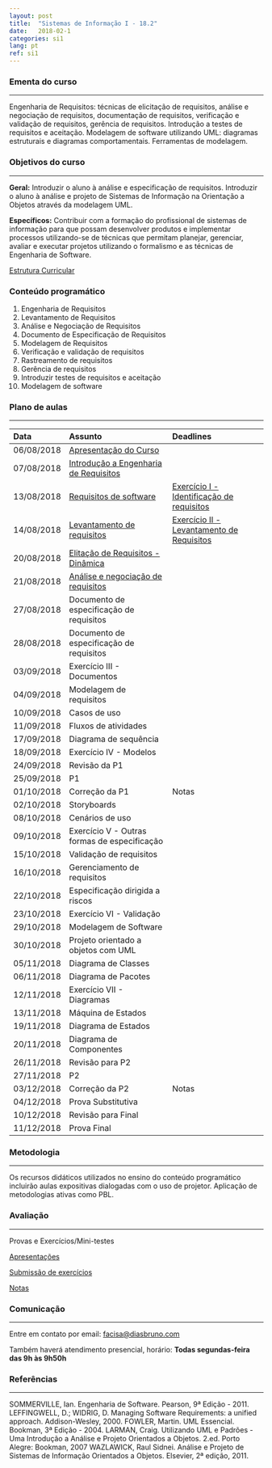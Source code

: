 ```yaml
---
layout: post
title:  "Sistemas de Informação I - 18.2"
date:   2018-02-1
categories: si1
lang: pt
ref: si1
---
```


### Ementa do curso
___

Engenharia de Requisitos: técnicas de elicitação de requisitos, análise e negociação de requisitos, documentação de requisitos, verificação e validação de requisitos, gerência de requisitos. Introdução a testes de requisitos e aceitação. Modelagem de software utilizando UML: diagramas estruturais e diagramas comportamentais. Ferramentas de modelagem.

### Objetivos do curso
___
**Geral:**
Introduzir o aluno à análise e especificação de requisitos. Introduzir o aluno à análise e projeto de Sistemas de Informação na Orientação a Objetos através da modelagem UML.

**Específicos:**
Contribuir com a formação do profissional de sistemas de informação para que possam desenvolver produtos e implementar processos utilizando-se de técnicas que permitam planejar, gerenciar, avaliar e executar projetos utilizando o formalismo e as técnicas de Engenharia de Software.

[Estrutura Curricular](https://drive.google.com/file/d/0B9oADRpZVGECMmQ4WV83YVlRRGs/view?usp=sharing)

### Conteúdo programático

1. Engenharia de Requisitos
2. Levantamento de Requisitos
3. Análise e Negociação de Requisitos
4. Documento de Especificação de Requisitos
5. Modelagem de Requisitos
6. Verificação e validação de requisitos
7. Rastreamento de requisitos
8. Gerência de requisitos
9. Introduzir testes de requisitos e aceitação
10. Modelagem de software

### Plano de aulas
___

| Data	| Assunto | Deadlines
| :------- | :------ | :------ |
| 06/08/2018 | [Apresentação do Curso](https://docs.google.com/presentation/d/1Mq9Rbx7l6dc73KE7osuS9izJ-d2zBg8TGKPnFMDsPps/preview)
| 07/08/2018 | [Introdução a Engenharia de Requisitos](https://docs.google.com/presentation/d/1ya9Leh6JM_G8jGggVqElUwjXEYe38KibEvPiMSv16p4/preview) 
| 13/08/2018 | [Requisitos de software](https://docs.google.com/presentation/d/1Vq-I619j3-rneIqXhAOQ4Uv41V8ydKl3GrbNBTpG9Iw/preview) | [Exercício I - Identificação de requisitos](https://docs.google.com/document/d/12KbcQC_UsN0Upfwqh4OjgrS54Wo4MAywpxv8kBW-okg/preview)
| 14/08/2018 | [Levantamento de requisitos](https://docs.google.com/presentation/d/1kh36ru_-F3-Exth9q7yFkngJWynDL36oQJhZPMWi2zc/edit#slide=id.g3eafd2c0f1_0_20) | [Exercício II - Levantamento de Requisitos](https://docs.google.com/document/d/1MqrfqLVT-zHI-BXPgmEo4vynOVYyFF07reoBNzDFF_4/preview#)
| 20/08/2018 | [Elitação de Requisitos - Dinâmica](https://docs.google.com/presentation/d/1zNXAgGR5CzyUEL-iVag_oMRaH87itZ51MJDnzpg3ljI/preview)
| 21/08/2018 | [Análise e negociação de requisitos](https://docs.google.com/presentation/d/1Vv07A0fFAsujMyIbq4CpzHj2aCpu1wFP9RGSENk0ybs/preview#slide=id.p)
| 27/08/2018 | Documento de especificação de requisitos
| 28/08/2018 | Documento de especificação de requisitos
| 03/09/2018 | Exercício III - Documentos
| 04/09/2018 | Modelagem de requisitos
| 10/09/2018 | Casos de uso
| 11/09/2018 | Fluxos de atividades
| 17/09/2018 | Diagrama de sequência
| 18/09/2018 | Exercício IV - Modelos
| 24/09/2018 | Revisão da P1
| 25/09/2018 | P1
| 01/10/2018 | Correção da P1 | Notas
| 02/10/2018 | Storyboards
| 08/10/2018 | Cenários de uso 
| 09/10/2018 | Exercício V - Outras formas de especificação
| 15/10/2018 | Validação de requisitos
| 16/10/2018 | Gerenciamento de requisitos
| 22/10/2018 | Especificação dirigida a riscos
| 23/10/2018 | Exercício VI - Validação
| 29/10/2018 | Modelagem de Software 
| 30/10/2018 | Projeto orientado a objetos com UML
| 05/11/2018 | Diagrama de Classes
| 06/11/2018 | Diagrama de Pacotes
| 12/11/2018 | Exercício VII - Diagramas
| 13/11/2018 | Máquina de Estados
| 19/11/2018 | Diagrama de Estados
| 20/11/2018 | Diagrama de Componentes
| 26/11/2018 | Revisão para P2
| 27/11/2018 | P2
| 03/12/2018 | Correção da P2 | Notas
| 04/12/2018 | Prova Substitutiva
| 10/12/2018 | Revisão para Final
| 11/12/2018 | Prova Final

### Metodologia
___
Os recursos didáticos utilizados no ensino do conteúdo programático incluirão aulas expositivas dialogadas com o uso de projetor. Aplicação de metodologias ativas como PBL. 

### Avaliação
___
Provas e Exercícios/Mini-testes

[Apresentações]() 

[Submissão de exercícios](https://docs.google.com/forms/d/e/1FAIpQLSdeda5Bce9leC2YiKJ7N2y1I-GViujsRXOn3SsAGttl9WdWGw/viewform)

[Notas]()

### Comunicação
___
Entre em contato por email: facisa@diasbruno.com

Também haverá atendimento presencial, horário: **Todas segundas-feira das 9h às 9h50h**

### Referências
___

SOMMERVILLE, Ian. Engenharia de Software. Pearson, 9ª Edição - 2011.
LEFFINGWELL, D.; WIDRIG, D. Managing Software Requirements: a unified approach. Addison-Wesley, 2000.
FOWLER, Martin. UML Essencial. Bookman, 3ª Edição - 2004.
LARMAN, Craig. Utilizando UML e Padrões - Uma Introdução a Análise e Projeto Orientados a Objetos. 2.ed. Porto Alegre: Bookman, 2007
WAZLAWICK, Raul Sidnei. Análise e Projeto de Sistemas de Informação Orientados a Objetos. Elsevier, 2ª edição, 2011.
